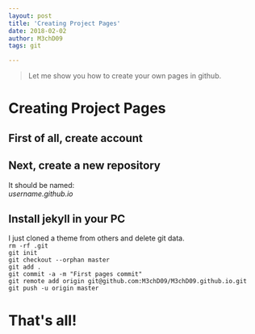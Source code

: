 ```yaml
---
layout: post
title: 'Creating Project Pages'
date: 2018-02-02
author: M3chD09
tags: git

---
```


> Let me show you how to create your own pages in github.

# Creating Project Pages

## First of all, create account

## Next, create a new repository

It should be named:  
*username.github.io*

## Install jekyll in your PC

I just cloned a theme from others and delete git data.  
``rm -rf .git``  
``git init``  
``git checkout --orphan master``  
``git add .``  
``git commit -a -m "First pages commit"``  
``git remote add origin git@github.com:M3chD09/M3chD09.github.io.git``  
``git push -u origin master``

# That's all!




